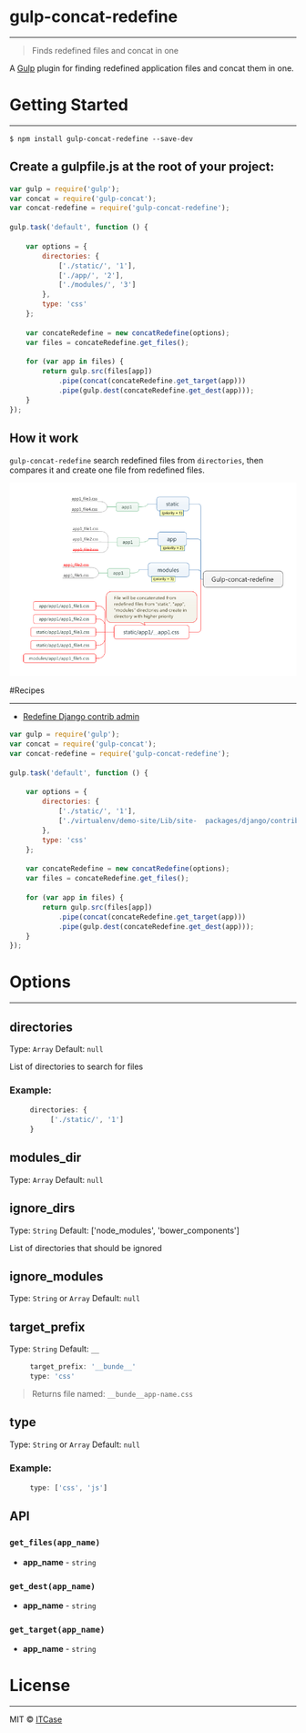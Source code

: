 # gulp-concat-redefine 

----------

> Finds redefined files and concat in one

A [Gulp](http://gulpjs.com/) plugin for finding redefined application files and concat them in one.

# Getting Started

----------

```
$ npm install gulp-concat-redefine --save-dev
```

## Create a gulpfile.js at the root of your project:

```js
var gulp = require('gulp');
var concat = require('gulp-concat');
var concat-redefine = require('gulp-concat-redefine');

gulp.task('default', function () {

    var options = {
        directories: {
            ['./static/', '1'],
            ['./app/', '2'],
            ['./modules/', '3']
        },
        type: 'css'
    };

    var concateRedefine = new concatRedefine(options);
    var files = concateRedefine.get_files();

    for (var app in files) {
        return gulp.src(files[app])
            .pipe(concat(concateRedefine.get_target(app)))
            .pipe(gulp.dest(concateRedefine.get_dest(app)));
    }
});
```

## How it work

`gulp-concat-redefine` search redefined files from `directories`, then compares it and create one file from redefined files.

![How it work](docs/app1.png)


#Recipes

----------

 - [Redefine Django contrib admin](aasdfasdf)


```js
var gulp = require('gulp');
var concat = require('gulp-concat');
var concat-redefine = require('gulp-concat-redefine');

gulp.task('default', function () {

    var options = {
        directories: {
            ['./static/', '1'],
            ['./virtualenv/demo-site/Lib/site-  packages/django/contrib/admin/static/', '2'],
        },
        type: 'css'
    };

    var concateRedefine = new concatRedefine(options);
    var files = concateRedefine.get_files();

    for (var app in files) {
        return gulp.src(files[app])
            .pipe(concat(concateRedefine.get_target(app)))
            .pipe(gulp.dest(concateRedefine.get_dest(app)));
    }
});
```


# Options

----------

## directories

Type: `Array` Default: `null`

List of directories to search for files

### Example: 
```js
     directories: {
          ['./static/', '1'] 
     }
```
## modules_dir

Type: `Array` Default: `null`

## ignore_dirs

Type: `String` Default: ['node_modules', 'bower_components']

List of directories that should be ignored

## ignore_modules

Type: `String` or `Array` Default: `null`

## target_prefix

Type: `String` Default: `__`

```js
     target_prefix: '__bunde__' 
     type: 'css' 
```
> Returns file named: `__bunde__app-name.css`

## type

Type: `String` or `Array` Default: `null`

### Example: 
```js
     type: ['css', 'js'] 
```

## API

### `get_files(app_name)`
* **app_name** - `string` 

### `get_dest(app_name)`
* **app_name** - `string` 

### `get_target(app_name)`
* **app_name** - `string` 

# License

----------

MIT © [ITCase](http://itcase.pro/)